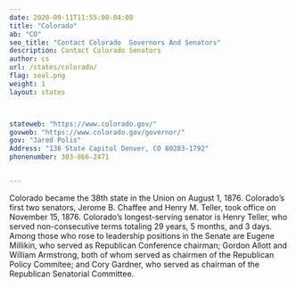 ```yaml
---
date: 2020-09-11T11:55:00-04:00
title: "Colorado"
ab: "CO"
seo_title: "Contact Colorado  Governors And Senators"
description: Contact Colorado Senators
author: cs
url: /states/colorado/
flag: seal.png
weight: 1
layout: states



stateweb: "https://www.colorado.gov/"
govweb: "https://www.colorado.gov/governor/"
gov: "Jared Polis"
Address: "136 State Capitol Denver, CO 80203-1792"
phonenumber: 303-866-2471


---
```


Colorado became the 38th state in the Union on August 1, 1876. Colorado’s first two senators, Jerome B. Chaffee and Henry M. Teller, took office on November 15, 1876. Colorado’s longest-serving senator is Henry Teller, who served non-consecutive terms totaling 29 years, 5 months, and 3 days. Among those who rose to leadership positions in the Senate are Eugene Millikin, who served as Republican Conference chairman; Gordon Allott and William Armstrong, both of whom served as chairmen of the Republican Policy Commitee; and Cory Gardner, who served as chairman of the Republican Senatorial Committee.